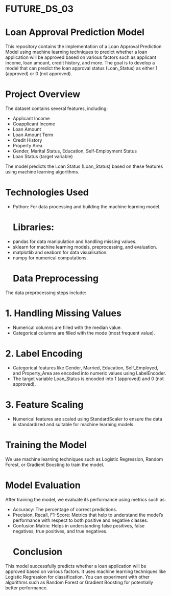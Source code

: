 # FUTURE_DS_03
# Loan Approval Prediction Model
This repository contains the implementation of a Loan Approval Prediction Model using machine learning techniques to predict whether a loan application will be approved based on various factors such as applicant income, loan amount, credit history, and more. The goal is to develop a model that can predict the loan approval status (Loan_Status) as either 1 (approved) or 0 (not approved).

# Project Overview
The dataset contains several features, including:

- Applicant Income
- Coapplicant Income
- Loan Amount
- Loan Amount Term
- Credit History
- Property Area
- Gender, Marital Status, Education, Self-Employment Status
- Loan Status (target variable)
  
The model predicts the Loan Status (Loan_Status) based on these features using machine learning algorithms.

# Technologies Used
- Python: For data processing and building the machine learning model.
  # Libraries:
- pandas for data manipulation and handling missing values.
- sklearn for machine learning models, preprocessing, and evaluation.
- matplotlib and seaborn for data visualisation.
- numpy for numerical computations.
  # Data Preprocessing
The data preprocessing steps include:

# 1. Handling Missing Values
- Numerical columns are filled with the median value.
- Categorical columns are filled with the mode (most frequent value).
# 2. Label Encoding
- Categorical features like Gender, Married, Education, Self_Employed, and Property_Area are encoded into numeric values using LabelEncoder.
- The target variable Loan_Status is encoded into 1 (approved) and 0 (not approved).
# 3. Feature Scaling
- Numerical features are scaled using StandardScaler to ensure the data is standardized and suitable for machine learning models.
# Training the Model
We use machine learning techniques such as Logistic Regression, Random Forest, or Gradient Boosting to train the model.
# Model Evaluation
After training the model, we evaluate its performance using metrics such as:
- Accuracy: The percentage of correct predictions.
- Precision, Recall, F1-Score: Metrics that help to understand the model’s performance with respect to both positive and negative classes.
- Confusion Matrix: Helps in understanding false positives, false negatives, true positives, and true negatives.
  # Conclusion
This model successfully predicts whether a loan application will be approved based on various factors. It uses machine learning techniques like Logistic Regression for classification. You can experiment with other algorithms such as Random Forest or Gradient Boosting for potentially better performance.
